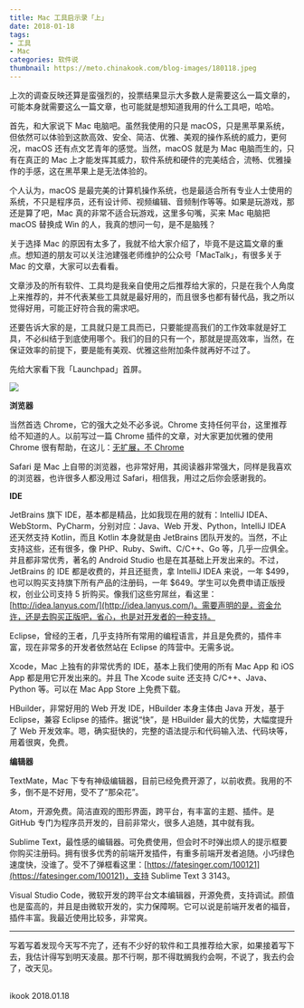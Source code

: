 ```yaml
---
title: Mac 工具启示录「上」
date: 2018-01-18
tags:
- 工具
- Mac
categories: 软件说
thumbnail: https://meto.chinakook.com/blog-images/180118.jpeg
---
```


上次的调查反映还算是蛮强烈的，投票结果显示大多数人是需要这么一篇文章的，可能本身就需要这么一篇文章，也可能就是想知道我用的什么工具吧，哈哈。

<!--more-->

首先，和大家说下 Mac 电脑吧。虽然我使用的只是 macOS，只是黑苹果系统，但依然可以体验到这款高效、安全、简洁、优雅、美观的操作系统的威力，更何况，macOS 还有点文艺青年的感觉。当然，macOS 就是为 Mac 电脑而生的，只有在真正的 Mac 上才能发挥其威力，软件系统和硬件的完美结合，流畅、优雅操作的手感，这在黑苹果上是无法体验的。



个人认为，macOS 是最完美的计算机操作系统，也是最适合所有专业人士使用的系统，不只是程序员，还有设计师、视频编辑、音频制作等等。如果是玩游戏，那还是算了吧，Mac 真的非常不适合玩游戏，这里多句嘴，买来 Mac 电脑把 macOS 替换成 Win 的人，我真的想问一句，是不是脑残？



关于选择 Mac 的原因有太多了，我就不给大家介绍了，毕竟不是这篇文章的重点。想知道的朋友可以关注池建强老师维护的公众号「MacTalk」，有很多关于 Mac 的文章，大家可以去看看。



文章涉及的所有软件、工具均是我亲自使用之后推荐给大家的，只是在我个人角度上来推荐的，并不代表某些工具就是最好用的，而且很多也都有替代品，我之所以觉得好用，可能正好符合我的需求吧。



还要告诉大家的是，工具就只是工具而已，只要能提高我们的工作效率就是好工具，不必纠结于到底使用哪个。我们的目的只有一个，那就是提高效率，当然，在保证效率的前提下，要是能有美观、优雅这些附加条件就再好不过了。



先给大家看下我「Launchpad」首屏。

![](https://meto.chinakook.com/blog-images/180118-1.png)

**浏览器**



当然首选 Chrome，它的强大之处不必多说。Chrome 支持任何平台，这里推荐给不知道的人。以前写过一篇 Chrome 插件的文章，对大家更加优雅的使用 Chrome 很有帮助，在这儿：[无扩展，不 Chrome](https://ikookblog.com/2017/09/01/chrome-extended/)



Safari 是 Mac 上自带的浏览器，也非常好用，其阅读器非常强大，同样是我喜欢的浏览器，也许很多人都没用过 Safari，相信我，用过之后你会感谢我的。



**IDE**



JetBrains 旗下 IDE，基本都是精品，比如我现在用的就有：IntelliJ IDEA、WebStorm、PyCharm，分别对应：Java、Web 开发、Python，IntelliJ IDEA 还天然支持 Kotlin，而且 Kotlin 本身就是由 JetBrains 团队开发的。当然，不止支持这些，还有很多，像 PHP、Ruby、Swift、C/C++、Go 等，几乎一应俱全。并且都非常优秀，著名的 Android Studio 也是在其基础上开发出来的。不过，JetBrains 的 IDE 都是收费的，并且还挺贵，拿 IntelliJ IDEA 来说，一年 $499，也可以购买支持旗下所有产品的注册码，一年 $649。学生可以免费申请正版授权，创业公司支持 5 折购买。像我们这些穷屌丝，看这里：[http://idea.lanyus.com/](http://idea.lanyus.com/)。需要声明的是，资金允许，还是去购买正版吧，省心，也是对开发者的一种支持。



Eclipse，曾经的王者，几乎支持所有常用的编程语言，并且是免费的，插件丰富，现在非常多的开发者依然站在 Eclipse 的阵营中。无需多说。



Xcode，Mac 上独有的非常优秀的 IDE，基本上我们使用的所有 Mac App 和 iOS App 都是用它开发出来的。并且 The Xcode suite 还支持 C/C++、Java、Python 等。可以在 Mac App Store 上免费下载。



HBuilder，非常好用的 Web 开发 IDE，HBuilder 本身主体由 Java 开发，基于 Eclipse，兼容 Eclipse 的插件。据说“快”，是 HBuilder 最大的优势，大幅度提升了 Web 开发效率。嗯，确实挺快的，完整的语法提示和代码输入法、代码块等，用着很爽，免费。



**编辑器**



TextMate，Mac 下专有神级编辑器，目前已经免费开源了，以前收费。我用的不多，倒不是不好用，受不了“那朵花”。



Atom，开源免费。简洁直观的图形界面，跨平台，有丰富的主题、插件。是 GitHub 专门为程序员开发的，目前非常火，很多人追随，其中就有我。



Sublime Text，最性感的编辑器。可免费使用，但会时不时弹出烦人的提示框要你购买注册码。拥有很多优秀的前端开发插件，有重多前端开发者追随。小巧绿色速度快，没谁了。受不了弹框看这里：[https://fatesinger.com/100121](https://fatesinger.com/100121)，支持 Sublime Text 3 3143。



Visual Studio Code，微软开发的跨平台文本编辑器，开源免费，支持调试。颜值也是蛮高的，并且是由微软开发的，实力保障啊。它可以说是前端开发者的福音，插件丰富。我最近使用比较多，非常爽。


----


写着写着发现今天写不完了，还有不少好的软件和工具推荐给大家，如果接着写下去，我估计得写到明天凌晨。那不行啊，那不得耽搁我约会啊，不说了，我去约会了，改天见。



<br>ikook
2018.01.18